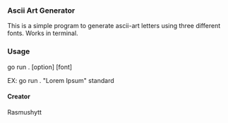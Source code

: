 ### Ascii Art Generator

This is a simple program to generate ascii-art letters using three different fonts. Works in terminal.

### Usage

go run . [option] [font]

EX: go run . "Lorem Ipsum" standard

#### Creator
Rasmushytt